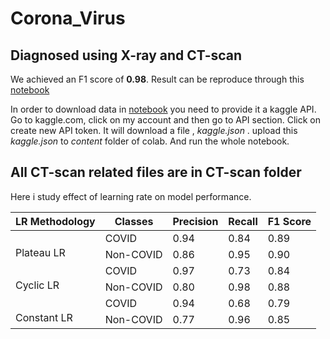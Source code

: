 # Corona_Virus
## Diagnosed using X-ray and CT-scan
We achieved an F1 score of <strong>0.98</strong>. Result can be reproduce through this [notebook](https://github.com/talhaanwarch/Corona_Virus/blob/master/notebooks/Corona_aug.ipynb)

In order to download data in [notebook](https://github.com/talhaanwarch/Corona_Virus/blob/master/notebooks/Corona_aug.ipynb) you need to provide it a kaggle API. Go to kaggle.com, click on my account and then go to API section. Click on create new API token. It will download a file , *kaggle.json* . upload this *kaggle.json*  to *content* folder of colab. And run the whole notebook.
## All CT-scan related files are in CT-scan folder
Here i study effect of learning rate on model performance.  
<table>
<thead>
  <tr>
    <th>LR Methodology</th>
    <th>Classes</th>
    <th>Precision</th>
    <th>Recall</th>
    <th>F1 Score</th>
  </tr>
</thead>
<tbody>
  <tr>
    <td rowspan="2"><br>Plateau  LR<br></td>
    <td>COVID</td>
    <td>0.94</td>
    <td>0.84</td>
    <td>0.89</td>
  </tr>
  <tr>
    <td>Non-COVID</td>
    <td>0.86</td>
    <td>0.95</td>
    <td>0.90</td>
  </tr>
  <tr>
    <td rowspan="2"><br>Cyclic LR</td>
    <td>COVID</td>
    <td>0.97</td>
    <td>0.73</td>
    <td>0.84</td>
  </tr>
  <tr>
    <td>Non-COVID</td>
    <td>0.80</td>
    <td>0.98</td>
    <td>0.88</td>
  </tr>
  <tr>
    <td rowspan="2"><br>Constant LR</td>
    <td>COVID</td>
    <td>0.94</td>
    <td>0.68</td>
    <td>0.79</td>
  </tr>
  <tr>
    <td>Non-COVID</td>
    <td>0.77</td>
    <td>0.96</td>
    <td>0.85</td>
  </tr>
</tbody>
</table>
